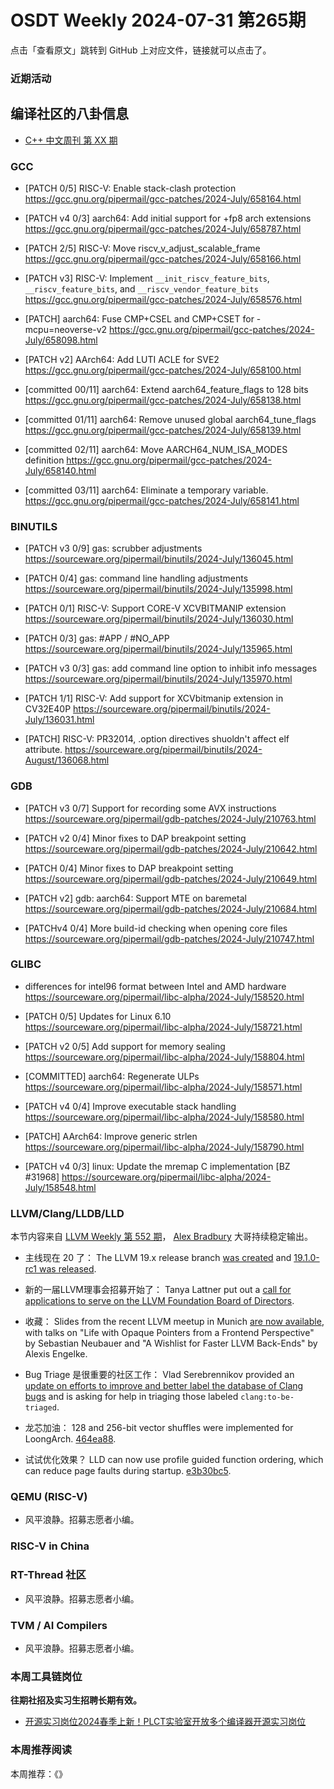 # OSDT Weekly 2024-07-31 第265期

点击「查看原文」跳转到 GitHub 上对应文件，链接就可以点击了。

### 近期活动

## 编译社区的八卦信息

- [C++ 中文周刊 第 XX 期]()

### GCC

- [PATCH 0/5] RISC-V: Enable stack-clash protection
  https://gcc.gnu.org/pipermail/gcc-patches/2024-July/658164.html

- [PATCH v4 0/3] aarch64: Add initial support for +fp8 arch extensions
  https://gcc.gnu.org/pipermail/gcc-patches/2024-July/658787.html

- [PATCH 2/5] RISC-V: Move riscv_v_adjust_scalable_frame
  https://gcc.gnu.org/pipermail/gcc-patches/2024-July/658166.html

- [PATCH v3] RISC-V: Implement `__init_riscv_feature_bits`, `__riscv_feature_bits`, and `__riscv_vendor_feature_bits`
  https://gcc.gnu.org/pipermail/gcc-patches/2024-July/658576.html

- [PATCH] aarch64: Fuse CMP+CSEL and CMP+CSET for -mcpu=neoverse-v2
  https://gcc.gnu.org/pipermail/gcc-patches/2024-July/658098.html

- [PATCH v2] AArch64: Add LUTI ACLE for SVE2
  https://gcc.gnu.org/pipermail/gcc-patches/2024-July/658100.html

- [committed 00/11] aarch64: Extend aarch64_feature_flags to 128 bits
  https://gcc.gnu.org/pipermail/gcc-patches/2024-July/658138.html

- [committed 01/11] aarch64: Remove unused global aarch64_tune_flags
  https://gcc.gnu.org/pipermail/gcc-patches/2024-July/658139.html

- [committed 02/11] aarch64: Move AARCH64_NUM_ISA_MODES definition
  https://gcc.gnu.org/pipermail/gcc-patches/2024-July/658140.html

- [committed 03/11] aarch64: Eliminate a temporary variable.
  https://gcc.gnu.org/pipermail/gcc-patches/2024-July/658141.html

### BINUTILS

- [PATCH v3 0/9] gas: scrubber adjustments
  https://sourceware.org/pipermail/binutils/2024-July/136045.html

- [PATCH 0/4] gas: command line handling adjustments
  https://sourceware.org/pipermail/binutils/2024-July/135998.html

- [PATCH 0/1] RISC-V: Support CORE-V XCVBITMANIP extension
  https://sourceware.org/pipermail/binutils/2024-July/136030.html

- [PATCH 0/3] gas: #APP / #NO_APP
  https://sourceware.org/pipermail/binutils/2024-July/135965.html

- [PATCH v3 0/3] gas: add command line option to inhibit info messages
  https://sourceware.org/pipermail/binutils/2024-July/135970.html

- [PATCH 1/1] RISC-V: Add support for XCVbitmanip extension in CV32E40P
  https://sourceware.org/pipermail/binutils/2024-July/136031.html

- [PATCH] RISC-V: PR32014, .option directives shuoldn't affect elf attribute.
  https://sourceware.org/pipermail/binutils/2024-August/136068.html

### GDB

- [PATCH v3 0/7] Support for recording some AVX instructions
  https://sourceware.org/pipermail/gdb-patches/2024-July/210763.html

- [PATCH v2 0/4] Minor fixes to DAP breakpoint setting
  https://sourceware.org/pipermail/gdb-patches/2024-July/210642.html

- [PATCH 0/4] Minor fixes to DAP breakpoint setting
  https://sourceware.org/pipermail/gdb-patches/2024-July/210649.html

- [PATCH v2] gdb: aarch64: Support MTE on baremetal
  https://sourceware.org/pipermail/gdb-patches/2024-July/210684.html

- [PATCHv4 0/4] More build-id checking when opening core files
  https://sourceware.org/pipermail/gdb-patches/2024-July/210747.html

### GLIBC

- differences for intel96 format between Intel and AMD hardware
  https://sourceware.org/pipermail/libc-alpha/2024-July/158520.html

- [PATCH 0/5] Updates for Linux 6.10
  https://sourceware.org/pipermail/libc-alpha/2024-July/158721.html

- [PATCH v2 0/5] Add support for memory sealing
  https://sourceware.org/pipermail/libc-alpha/2024-July/158804.html

- [COMMITTED] aarch64: Regenerate ULPs
  https://sourceware.org/pipermail/libc-alpha/2024-July/158571.html

- [PATCH v4 0/4] Improve executable stack handling
  https://sourceware.org/pipermail/libc-alpha/2024-July/158580.html

- [PATCH] AArch64: Improve generic strlen
  https://sourceware.org/pipermail/libc-alpha/2024-July/158790.html

- [PATCH v4 0/3] linux: Update the mremap C implementation [BZ #31968]
  https://sourceware.org/pipermail/libc-alpha/2024-July/158548.html

### LLVM/Clang/LLDB/LLD

本节内容来自 [LLVM Weekly 第 552 期](http://llvmweekly.org/issue/552)，
[Alex Bradbury](https://www.linkedin.com/in/alex-bradbury/) 大哥持续稳定输出。

* 主线现在 20 了： The LLVM 19.x release branch [was created](https://discourse.llvm.org/t/llvm-19-x-release-branch-created-main-is-now-20-x/80297) and [19.1.0-rc1 was released](https://discourse.llvm.org/t/llvm-19-1-0-rc1-release/80372).

* 新的一届LLVM理事会招募开始了： Tanya Lattner put out a [call for applications to serve on the LLVM Foundation Board of Directors](https://discourse.llvm.org/t/llvm-foundation-seeking-new-board-members/80303).

* 收藏： Slides from the recent LLVM meetup in Munich [are now available](https://discourse.llvm.org/t/llvm-meetup-in-munich-july-24th-2024/80046/2), with talks on "Life with Opaque Pointers from a Frontend Perspective" by Sebastian Neubauer and "A Wishlist for Faster LLVM Back-Ends" by Alexis Engelke.

* Bug Triage 是很重要的社区工作： Vlad Serebrennikov provided an [update on efforts to improve and better label the database of Clang bugs](https://discourse.llvm.org/t/state-of-clang-bug-database-has-improved/80411/1) and is asking for help in triaging those labeled `clang:to-be-triaged`.

* 龙芯加油： 128 and 256-bit vector shuffles were implemented for LoongArch.
  [464ea88](https://github.com/llvm/llvm-project/commit/464ea880cf77).

* 试试优化效果？ LLD can now use profile guided function ordering, which can reduce page faults during startup.
  [e3b30bc5](https://github.com/llvm/llvm-project/commit/e3b30bc55377).

### QEMU (RISC-V)

- 风平浪静。招募志愿者小编。

### RISC-V in China

### RT-Thread 社区

- 风平浪静。招募志愿者小编。

### TVM / AI Compilers

- 风平浪静。招募志愿者小编。

### 本周工具链岗位

**往期社招及实习生招聘长期有效。**

- [开源实习岗位2024春季上新！PLCT实验室开放多个编译器开源实习岗位](https://mp.weixin.qq.com/s/D-l7hE2S-21NCAZsVqPzMA)

### 本周推荐阅读

本周推荐：《》
